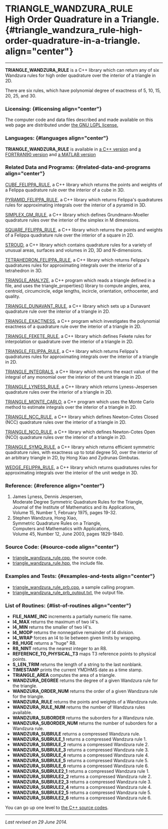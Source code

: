 TRIANGLE\_WANDZURA\_RULE\
High Order Quadrature in a Triangle. {#triangle_wandzura_rule-high-order-quadrature-in-a-triangle. align="center"}
====================================

------------------------------------------------------------------------

**TRIANGLE\_WANDZURA\_RULE** is a C++ library which can return any of
six Wandzura rules for high order quadrature over the interior of a
triangle in 2D.

There are six rules, which have polynomial degree of exactness of 5, 10,
15, 20, 25, and 30.

### Licensing: {#licensing align="center"}

The computer code and data files described and made available on this
web page are distributed under [the GNU LGPL
license.](../../txt/gnu_lgpl.txt)

### Languages: {#languages align="center"}

**TRIANGLE\_WANDZURA\_RULE** is available in [a C++
version](../../master/triangle_wandzura_rule/triangle_wandzura_rule.md)
and [a FORTRAN90
version](../../f_src/triangle_wandzura_rule/triangle_wandzura_rule.md)
and [a MATLAB
version](../../m_src/triangle_wandzura_rule/triangle_wandzura_rule.md)

### Related Data and Programs: {#related-data-and-programs align="center"}

[CUBE\_FELIPPA\_RULE](../../master/cube_felippa_rule/cube_felippa_rule.md),
a C++ library which returns the points and weights of a Felippa
quadrature rule over the interior of a cube in 3D.

[PYRAMID\_FELIPPA\_RULE](../../master/pyramid_felippa_rule/pyramid_felippa_rule.md),
a C++ library which returns Felippa's quadratures rules for
approximating integrals over the interior of a pyramid in 3D.

[SIMPLEX\_GM\_RULE](../../master/simplex_gm_rule/simplex_gm_rule.md),
a C++ library which defines Grundmann-Moeller quadrature rules over the
interior of the simplex in M dimensions.

[SQUARE\_FELIPPA\_RULE](../../master/square_felippa_rule/square_felippa_rule.md),
a C++ library which returns the points and weights of a Felippa
quadrature rule over the interior of a square in 2D.

[STROUD](../../master/stroud/stroud.md), a C++ library which contains
quadrature rules for a variety of unusual areas, surfaces and volumes in
2D, 3D and N-dimensions.

[TETRAHEDRON\_FELIPPA\_RULE](../../master/tetrahedron_felippa_rule/tetrahedron_felippa_rule.md),
a C++ library which returns Felippa's quadratures rules for
approximating integrals over the interior of a tetrahedron in 3D.

[TRIANGLE\_ANALYZE](../../master/triangle_analyze/triangle_analyze.md),
a C++ program which reads a triangle defined in a file, and uses the
triangle\_properties() library to compute angles, area, centroid,
circumcircle, edge lengths, incircle, orientation, orthocenter, and
quality.

[TRIANGLE\_DUNAVANT\_RULE](../../master/triangle_dunavant_rule/triangle_dunavant_rule.md),
a C++ library which sets up a Dunavant quadrature rule over the interior
of a triangle in 2D.

[TRIANGLE\_EXACTNESS](../../master/triangle_exactness/triangle_exactness.md),
a C++ program which investigates the polynomial exactness of a
quadrature rule over the interior of a triangle in 2D.

[TRIANGLE\_FEKETE\_RULE](../../master/triangle_fekete_rule/triangle_fekete_rule.md),
a C++ library which defines Fekete rules for interpolation or quadrature
over the interior of a triangle in 2D.

[TRIANGLE\_FELIPPA\_RULE](../../master/triangle_felippa_rule/triangle_felippa_rule.md),
a C++ library which returns Felippa's quadratures rules for
approximating integrals over the interior of a triangle in 2D.

[TRIANGLE\_INTEGRALS](../../master/triangle_integrals/triangle_integrals.md),
a C++ library which returns the exact value of the integral of any
monomial over the interior of the unit triangle in 2D.

[TRIANGLE\_LYNESS\_RULE](../../master/triangle_lyness_rule/triangle_lyness_rule.md),
a C++ library which returns Lyness-Jespersen quadrature rules over the
interior of a triangle in 2D.

[TRIANGLE\_MONTE\_CARLO](../../master/triangle_monte_carlo/triangle_monte_carlo.md),
a C++ program which uses the Monte Carlo method to estimate integrals
over the interior of a triangle in 2D.

[TRIANGLE\_NCC\_RULE](../../master/triangle_ncc_rule/triangle_ncc_rule.md),
a C++ library which defines Newton-Cotes Closed (NCC) quadrature rules
over the interior of a triangle in 2D.

[TRIANGLE\_NCO\_RULE](../../master/triangle_nco_rule/triangle_nco_rule.md),
a C++ library which defines Newton-Cotes Open (NCO) quadrature rules
over the interior of a triangle in 2D.

[TRIANGLE\_SYMQ\_RULE](../../master/triangle_symq_rule/triangle_symq_rule.md),
a C++ library which returns efficient symmetric quadrature rules, with
exactness up to total degree 50, over the interior of an arbitrary
triangle in 2D, by Hong Xiao and Zydrunas Gimbutas.

[WEDGE\_FELIPPA\_RULE](../../master/wedge_felippa_rule/wedge_felippa_rule.md),
a C++ library which returns quadratures rules for approximating
integrals over the interior of the unit wedge in 3D.

### Reference: {#reference align="center"}

1.  James Lyness, Dennis Jespersen,\
    Moderate Degree Symmetric Quadrature Rules for the Triangle,\
    Journal of the Institute of Mathematics and its Applications,\
    Volume 15, Number 1, February 1975, pages 19-32.
2.  Stephen Wandzura, Hong Xiao,\
    Symmetric Quadrature Rules on a Triangle,\
    Computers and Mathematics with Applications,\
    Volume 45, Number 12, June 2003, pages 1829-1840.

### Source Code: {#source-code align="center"}

-   [triangle\_wandzura\_rule.cpp](triangle_wandzura_rule.cpp), the
    source code.
-   [triangle\_wandzura\_rule.hpp](triangle_wandzura_rule.hpp), the
    include file.

### Examples and Tests: {#examples-and-tests align="center"}

-   [triangle\_wandzura\_rule\_prb.cpp](triangle_wandzura_rule_prb.cpp),
    a sample calling program.
-   [triangle\_wandzura\_rule\_prb\_output.txt](triangle_wandzura_rule_prb_output.txt),
    the output file.

### List of Routines: {#list-of-routines align="center"}

-   **FILE\_NAME\_INC** increments a partially numeric file name.
-   **I4\_MAX** returns the maximum of two I4's.
-   **I4\_MIN** returns the smaller of two I4's.
-   **I4\_MODP** returns the nonnegative remainder of I4 division.
-   **I4\_WRAP** forces an I4 to lie between given limits by wrapping.
-   **R8\_HUGE** returns a "huge" R8.
-   **R8\_NINT** returns the nearest integer to an R8.
-   **REFERENCE\_TO\_PHYSICAL\_T3** maps T3 reference points to physical
    points.
-   **S\_LEN\_TRIM** returns the length of a string to the last
    nonblank.
-   **TIMESTAMP** prints the current YMDHMS date as a time stamp.
-   **TRIANGLE\_AREA** computes the area of a triangle.
-   **WANDZURA\_DEGREE** returns the degree of a given Wandzura rule for
    the triangle.
-   **WANDZURA\_ORDER\_NUM** returns the order of a given Wandzura rule
    for the triangle.
-   **WANDZURA\_RULE** returns the points and weights of a Wandzura
    rule.
-   **WANDZURA\_RULE\_NUM** returns the number of Wandzura rules
    available.
-   **WANDZURA\_SUBORDER** returns the suborders for a Wandzura rule.
-   **WANDZURA\_SUBORDER\_NUM** returns the number of suborders for a
    Wandzura rule.
-   **WANDZURA\_SUBRULE** returns a compressed Wandzura rule.
-   **WANDZURA\_SUBRULE\_1** returns a compressed Wandzura rule 1.
-   **WANDZURA\_SUBRULE\_2** returns a compressed Wandzura rule 2.
-   **WANDZURA\_SUBRULE\_3** returns a compressed Wandzura rule 3.
-   **WANDZURA\_SUBRULE\_4** returns a compressed Wandzura rule 4.
-   **WANDZURA\_SUBRULE\_5** returns a compressed Wandzura rule 5.
-   **WANDZURA\_SUBRULE\_6** returns a compressed Wandzura rule 6.
-   **WANDZURA\_SUBRULE2\_1** returns a compressed Wandzura rule 1.
-   **WANDZURA\_SUBRULE2\_2** returns a compressed Wandzura rule 2.
-   **WANDZURA\_SUBRULE2\_3** returns a compressed Wandzura rule 3.
-   **WANDZURA\_SUBRULE2\_4** returns a compressed Wandzura rule 4.
-   **WANDZURA\_SUBRULE2\_5** returns a compressed Wandzura rule 5.
-   **WANDZURA\_SUBRULE2\_6** returns a compressed Wandzura rule 6.

You can go up one level to [the C++ source codes](../cpp_src.md).

------------------------------------------------------------------------

*Last revised on 29 June 2014.*

